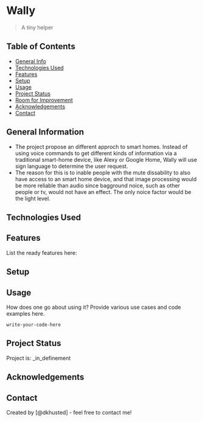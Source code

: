 # Wally
> A tiny helper

## Table of Contents
* [General Info](#general-information)
* [Technologies Used](#technologies-used)
* [Features](#features)
* [Setup](#setup)
* [Usage](#usage)
* [Project Status](#project-status)
* [Room for Improvement](#room-for-improvement)
* [Acknowledgements](#acknowledgements)
* [Contact](#contact)
<!-- * [License](#license) -->


## General Information
- The project propose an different approch to smart homes. Instead of using voice commands to get different kinds of information via a traditional smart-home device, like Alexy or Google Home, Wally will use sign language to determine the user request. 
- The reason for this is to inable people with the mute dissability to also have access to an smart home device, and that image processing would be more reliable than audio since bagground noice, such as other people or tv, would not have an effect. The only noice factor would be the light level.
<!-- You don't have to answer all the questions - just the ones relevant to your project. -->


## Technologies Used


## Features
List the ready features here:


## Setup

## Usage
How does one go about using it?
Provide various use cases and code examples here.

`write-your-code-here`


## Project Status
Project is: _in_definement

## Acknowledgements


## Contact
Created by [@dkhusted] - feel free to contact me!


<!-- Optional -->
<!-- ## License -->
<!-- This project is open source and available under the [... License](). -->

<!-- You don't have to include all sections - just the one's relevant to your project -->
